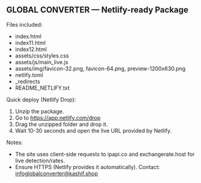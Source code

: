 
GLOBAL CONVERTER — Netlify-ready Package
---------------------------------------
Files included:
- index.html
- index11.html
- index12.html
- assets/css/styles.css
- assets/js/main_live.js
- assets/img/favicon-32.png, favicon-64.png, preview-1200x630.png
- netlify.toml
- _redirects
- README_NETLIFY.txt

Quick deploy (Netlify Drop):
1. Unzip the package.
2. Go to https://app.netlify.com/drop
3. Drag the unzipped folder and drop it.
4. Wait 10-30 seconds and open the live URL provided by Netlify.

Notes:
- The site uses client-side requests to ipapi.co and exchangerate.host for live detection/rates.
- Ensure HTTPS (Netlify provides it automatically).
Contact: infoglobalconverter@kashif.shop
